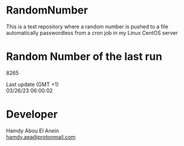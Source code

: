 # RandomNumber    
This is a test repository where a random number is pushed to a file automatically passwordless from a cron job in my Linux CentOS server    
# Random Number of the last run   
8265
      
Last update (GMT +1)    
03/26/23 06:00:02
# Developer    
Hamdy Abou El Anein   
hamdy.aea@protonmail.com
